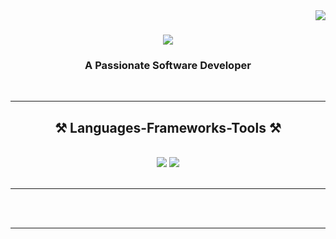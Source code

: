 <img align="right" src="https://visitor-badge.laobi.icu/badge?page_id=salesp07.salesp07" />

<h1 align="center">
    <img src="https://readme-typing-svg.herokuapp.com/?font=Righteous&size=35&center=true&vCenter=true&width=500&height=70&duration=4000&lines=Hi+There!+👋;+I'm+Zaid+Qassim!;" />
</h1>

<h3 align="center">A Passionate Software Developer </h3>

<br/>


 <hr/>
 
<h2 align="center">⚒️ Languages-Frameworks-Tools ⚒️</h2>
<br/>
<div align="center">
    <img src="https://skillicons.dev/icons?i=flutter,dart,nodejs,python,swift,react,mongodb,firebase,javascript,bootstrap,html,css,vscode,github,git" />
    <img src="https://skillicons.dev/icons?i=typescript,express,c,java,nextjs,mysql,flask,css,tailwind,figma,kotlin,vuejs,mysql" /><br>
</div>

<br/>
<hr/>





<br/><br/>

<hr/>


